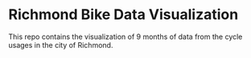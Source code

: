 # Richmond Bike Data Visualization

This repo contains the visualization of 9 months of data from the cycle usages in the city of Richmond.
